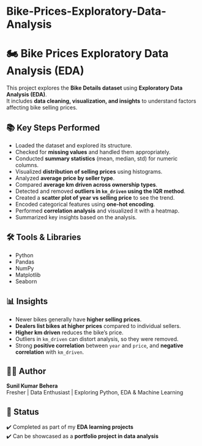 # Bike-Prices-Exploratory-Data-Analysis
# 🏍️ Bike Prices Exploratory Data Analysis (EDA)

This project explores the **Bike Details dataset** using **Exploratory Data Analysis (EDA)**.  
It includes **data cleaning, visualization, and insights** to understand factors affecting bike selling prices.

## 📚 Key Steps Performed

- Loaded the dataset and explored its structure.  
- Checked for **missing values** and handled them appropriately.  
- Conducted **summary statistics** (mean, median, std) for numeric columns.  
- Visualized **distribution of selling prices** using histograms.  
- Analyzed **average price by seller type**.  
- Compared **average km driven across ownership types**.  
- Detected and removed **outliers in `km_driven` using the IQR method**.  
- Created a **scatter plot of year vs selling price** to see the trend.  
- Encoded categorical features using **one-hot encoding**.  
- Performed **correlation analysis** and visualized it with a heatmap.  
- Summarized key insights based on the analysis.

## 🛠️ Tools & Libraries

- Python  
- Pandas  
- NumPy  
- Matplotlib  
- Seaborn  

## 📊 Insights

- Newer bikes generally have **higher selling prices**.  
- **Dealers list bikes at higher prices** compared to individual sellers.  
- **Higher km driven** reduces the bike’s price.  
- Outliers in `km_driven` can distort analysis, so they were removed.  
- Strong **positive correlation** between `year` and `price`, and **negative correlation** with `km_driven`.

## 🙋‍♂️ Author

**Sunil Kumar Behera**  
Fresher | Data Enthusiast | Exploring Python, EDA & Machine Learning  

## 🚀 Status

✔️ Completed as part of my **EDA learning projects**  
✔️ Can be showcased as a **portfolio project in data analysis**
